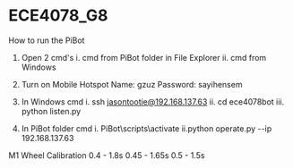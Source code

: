 # ECE4078_G8

How to run the PiBot
1. Open 2 cmd's
 i. cmd from PiBot folder in File Explorer
 ii. cmd from Windows

2. Turn on Mobile Hotspot
   Name: gzuz
   Password: sayihensem

3. In Windows cmd
   i. ssh jasontootie@192.168.137.63
   ii. cd ece4078bot
   iii. python listen.py

4. In PiBot folder cmd
   i. PiBot\scripts\activate
   ii.python operate.py --ip 192.168.137.63


M1 Wheel Calibration
0.4 - 1.8s
0.45 - 1.65s
0.5 - 1.5s
